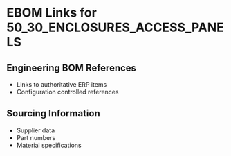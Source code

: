 # EBOM Links for 50_30_ENCLOSURES_ACCESS_PANELS

## Engineering BOM References
- Links to authoritative ERP items
- Configuration controlled references

## Sourcing Information
- Supplier data
- Part numbers
- Material specifications
